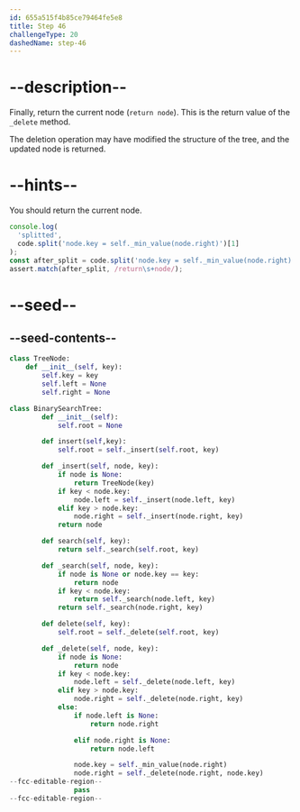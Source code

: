 ```yaml
---
id: 655a515f4b85ce79464fe5e8
title: Step 46
challengeType: 20
dashedName: step-46
---
```


# --description--

Finally, return the current node (`return node`). This is the return value of the `_delete` method.

The deletion operation may have modified the structure of the tree, and the updated node is returned.

# --hints--

You should return the current node.

```js
console.log(
  'splitted',
  code.split('node.key = self._min_value(node.right)')[1]
);
const after_split = code.split('node.key = self._min_value(node.right)')[1];
assert.match(after_split, /return\s+node/);
```

# --seed--

## --seed-contents--

```py
class TreeNode:
    def __init__(self, key):
        self.key = key
        self.left = None
        self.right = None

class BinarySearchTree:
        def __init__(self):
            self.root = None

        def insert(self,key):
            self.root = self._insert(self.root, key)

        def _insert(self, node, key):
            if node is None:
                return TreeNode(key)
            if key < node.key:
                node.left = self._insert(node.left, key)
            elif key > node.key:
                node.right = self._insert(node.right, key)
            return node

        def search(self, key):
            return self._search(self.root, key)

        def _search(self, node, key):
            if node is None or node.key == key:
                return node
            if key < node.key:
                return self._search(node.left, key)
            return self._search(node.right, key)

        def delete(self, key):
            self.root = self._delete(self.root, key)

        def _delete(self, node, key):
            if node is None:
                return node
            if key < node.key:
                node.left = self._delete(node.left, key)
            elif key > node.key:
                node.right = self._delete(node.right, key)
            else:
                if node.left is None:
                    return node.right

                elif node.right is None:
                    return node.left

                node.key = self._min_value(node.right)
                node.right = self._delete(node.right, node.key)
--fcc-editable-region--
                pass
--fcc-editable-region--
```

